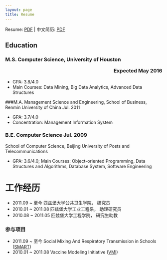 ```yaml
---
layout: page
title: Resume
---
```


Resume: [PDF](http://www.yiwenshi.com/files/YiwenShi_CV.pdf) | 中文简历: [PDF](http://www.yiwenshi.com/files/YiwenShi_CV_cn.pdf)

## Education
### M.S. Computer Science, University of Houston	<p align="right">Expected May 2016</p>
-	GPA: 3.8/4.0
- Main Courses: Data Mining, Big Data Analytics, Advanced Data Structures

###M.A. Management Science and Engineering, School of Business, Renmin University of China	Jul. 2011
-	GPA: 3.7/4.0
- Concentration: Management Information System

### B.E. Computer Science	Jul. 2009
School of Computer Science, Beijing University of Posts and Telecommunications
-	GPA: 3.6/4.0; Main Courses: Object-oriented Programming, Data Structures and Algorithms, Database System, Software Engineering


# 工作经历

- 2011.09 ~ 至今     匹兹堡大学公共卫生学院，  研究员
- 2010.01 ~ 2011.08  匹兹堡大学工业工程系，    助理研究员
- 2010.08 ~ 2011.05  匹兹堡大学工程学院，      研究生助教

### 参与项目

- 2011.09 ~ 至今     Social Mixing And Respiratory Transmission in Schools ([SMART](http://www.smart.pitt.edu/))
- 2010.01 ~ 2011.08  Vaccine Modeling Initiative ([VMI](https://vaccinemodeling.org/))

